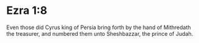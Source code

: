 # Ezra 1:8

Even those did Cyrus king of Persia bring forth by the hand of Mithredath the treasurer, and numbered them unto Sheshbazzar, the prince of Judah.